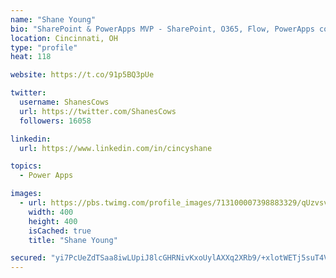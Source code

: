 ```yaml
---
name: "Shane Young"
bio: "SharePoint & PowerApps MVP - SharePoint, O365, Flow, PowerApps consulting? @PowerApps911 | Pure Snark? You found it."
location: Cincinnati, OH
type: "profile"
heat: 118

website: https://t.co/91p5BQ3pUe

twitter:
  username: ShanesCows
  url: https://twitter.com/ShanesCows
  followers: 16058

linkedin:
  url: https://www.linkedin.com/in/cincyshane

topics:
  - Power Apps

images:
  - url: https://pbs.twimg.com/profile_images/713100007398883329/qUzvsvQ3_400x400.jpg
    width: 400
    height: 400
    isCached: true
    title: "Shane Young"

secured: "yi7PcUeZdTSaa8iwLUpiJ8lcGHRNivKxoUylAXXq2XRb9/+xlotWETj5suT4VgjlDaPxiGJSL2/WTSKnuwdMTceNQ0IISf9pVMJY4ckDKZevAjEgd7GMLBTL3HNs3yXMqFTKM86PuW1nMHEDBubCF0xED5PeLgj5hSvoobL37ZcydU9cuswTVPQ/dyojF5Pmww2G9XhjI2Lx2/i0E8dPkOz2wm3IOJa5frau1GUKfwiv/90Wyc6kCkhhMCet5EUPij2zkrJZwPCLNTUbHCwUT4oq2Gh1oxt1oyeg/U94rz5qz/xlQjc1B/QlB55FUJuzV7KiZDDSAhVslU7Bi3xWfE5ePxt9KQSQKX8TJqjiicqQO2WYQzy2AP9lvEh/T1nEDS78SoNrckvB+G1K5USpwXF1S4TzD+ptzQK0PsYH8Bw=;aaaHX5f4clPaX8xbVIi1KQ=="
---
```


